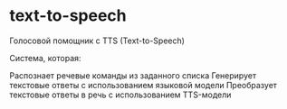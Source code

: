 # text-to-speech
Голосовой помощник с TTS (Text-to-Speech)

Система, которая:

Распознает речевые команды из заданного списка
Генерирует текстовые ответы с использованием языковой модели
Преобразует текстовые ответы в речь с использованием TTS-модели

